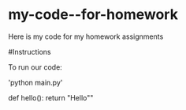 # my-code--for-homework
Here is my code for my homework assignments


#Instructions

To run our code:

'python main.py'

def hello():
    return "Hello""
